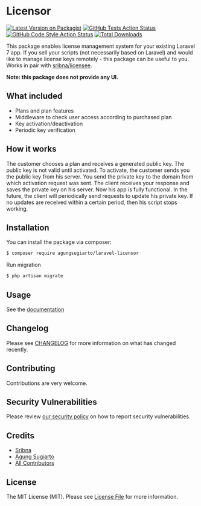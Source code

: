 # Licensor

[![Latest Version on Packagist](https://img.shields.io/packagist/v/agungsugiarto/laravel-licensor.svg?style=flat-square)](https://packagist.org/packages/agungsugiarto/laravel-licensor)
[![GitHub Tests Action Status](https://img.shields.io/github/workflow/status/agungsugiarto/laravel-licensor/run-tests?label=tests)](https://github.com/agungsugiarto/laravel-licensor/actions?query=workflow%3Arun-tests+branch%3Amain)
[![GitHub Code Style Action Status](https://img.shields.io/github/workflow/status/agungsugiarto/laravel-licensor/Fix%20PHP%20code%20style%20issues?label=code%20style)](https://github.com/agungsugiarto/laravel-licensor/actions?query=workflow%3A"Fix+PHP+code+style+issues"+branch%3Amain)
[![Total Downloads](https://img.shields.io/packagist/dt/agungsugiarto/laravel-licensor.svg?style=flat-square)](https://packagist.org/packages/agungsugiarto/laravel-licensor)

This package enables license management system for your existing Laravel 7 app. If you sell your scripts (not necessarily based on Laravel) and would like to manage license keys remotely - this package can be useful to you.
Works in pair with [sribna/licensee](http://github.com/sribna/licensee).

**Note: this package does not provide any UI.**

## What included
 - Plans and plan features
 - Middleware to check user access according to purchased plan
 - Key activation/deactivation
 - Periodic key verification

## How it works

The customer chooses a plan and receives a generated public key. The public key is not valid until activated.
To activate, the customer sends you the public key from his server.
You send the private key to the domain from which activation request was sent.
The client receives your response and saves the private key on his server. Now his app is fully functional.
In the future, the client will periodically send requests to update his private key.
If no updates are received within a certain period, then his script stops working.

## Installation

You can install the package via composer:

``` bash
$ composer require agungsugiarto/laravel-licensor
```

Run migration

``` bash
$ php artisan migrate
```

## Usage

See the [documentation](docs)

## Changelog

Please see [CHANGELOG](CHANGELOG.md) for more information on what has changed recently.

## Contributing

Contributions are very welcome.

## Security Vulnerabilities

Please review [our security policy](../../security/policy) on how to report security vulnerabilities.

## Credits

- [Sribna](https://github.com/sribna)
- [Agung Sugiarto](https://github.com/agungsugiarto)
- [All Contributors](../../contributors)

## License

The MIT License (MIT). Please see [License File](LICENSE.md) for more information.
